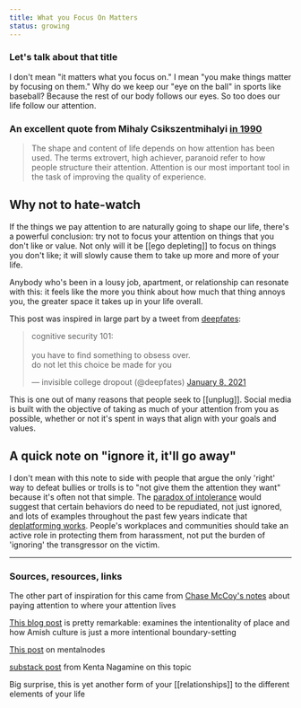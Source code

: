 ```yaml
---
title: What you Focus On Matters
status: growing
---
```

### Let's talk about that title

I don't mean "it matters what you focus on." I mean "you make things matter by focusing on them." Why do we keep our "eye on the ball" in sports like baseball? Because the rest of our body follows our eyes. So too does our life follow our attention.

### An excellent quote from Mihaly Csikszentmihalyi [in 1990](https://www.researchgate.net/publication/224927532_Flow_The_Psychology_of_Optimal_Experience)

> The shape and content of life depends on how attention has been used. The terms extrovert, high achiever, paranoid refer to how people structure their attention. Attention is our most important tool in the task of improving the quality of experience.

## Why not to hate-watch

If the things we pay attention to are naturally going to shape our life, there's a powerful conclusion: try not to focus your attention on things that you don't like or value. Not only will it be [[ego depleting]] to focus on things you don't like; it will slowly cause them to take up more and more of your life.

Anybody who's been in a lousy job, apartment, or relationship can resonate with this: it feels like the more you think about how much that thing annoys you, the greater space it takes up in your life overall.

This post was inspired in large part by a tweet from [deepfates](https://deepfates.com):

<blockquote class="twitter-tweet"><p lang="en" dir="ltr">cognitive security 101: <br><br> you have to find something to obsess over. <br> do not let this choice be made for you</p>&mdash; invisible college dropout (@deepfates) <a href="https://twitter.com/deepfates/status/1347384988279336960?ref_src=twsrc%5Etfw">January 8, 2021</a></blockquote> <script async src="https://platform.twitter.com/widgets.js" charset="utf-8"></script>

This is one out of many reasons that people seek to [[unplug]]. Social media is built with the objective of taking as much of your attention from you as possible, whether or not it's spent in ways that align with your goals and values.

## A quick note on "ignore it, it'll go away"

I don't mean with this note to side with people that argue the only 'right' way to defeat bullies or trolls is to "not give them the attention they want" because it's often not that simple. The [paradox of intolerance](https://en.wikipedia.org/wiki/Paradox_of_tolerance) would suggest that certain behaviors do need to be repudiated, not just ignored, and lots of examples throughout the past few years indicate that [deplatforming works](https://www.vice.com/en/article/bjbp9d/do-social-media-bans-work). People's workplaces and communities should take an active role in protecting them from harassment, not put the burden of 'ignoring' the transgressor on the victim.

---
### Sources, resources, links

The other part of inspiration for this came from [Chase McCoy's notes](https://chasem.co/notes/principles) about paying attention to where your attention lives

[This blog post](https://frankchimero.com/blog/2018/the-good-room/) is pretty remarkable: examines the intentionality of place and how Amish culture is just a more intentional boundary-setting

[This post](https://www.mentalnodes.com/being-intentional-about-the-content-we-consume-is-an-act-of-freedom) on mentalnodes

[substack post](https://mythirdbrain.substack.com/p/how-i-spend-my-attention) from Kenta Nagamine on this topic

Big surprise, this is yet another form of your [[relationships]] to the different elements of your life